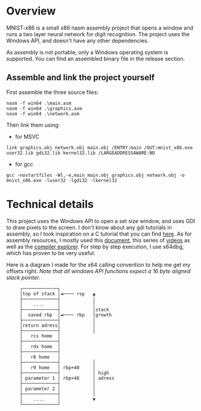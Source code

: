 # Overview
MNIST-x86 is a small x86 nasm assembly project that opens a window and runs a two layer neural network for digit recognition.
The project uses the Windows API, and doesn't have any other dependencies.

As assembly is not portable, only a Windows operating system is supported. You can find an assembled binary file in the release section.

## Assemble and link the project yourself
First assemble the three source files:
```
nasm -f win64 .\main.asm    
nasm -f win64 .\graphics.asm
nasm -f win64 .\network.asm
```
Then link them using:

- for MSVC
```
link graphics.obj network.obj main.obj /ENTRY:main /OUT:mnist_x86.exe user32.lib gdi32.lib kernel32.lib /LARGEADDRESSAWARE:NO
```
- for gcc
```
gcc -nostartfiles -Wl,-e,main main.obj graphics.obj network.obj -o mnist_x86.exe -luser32 -lgdi32 -lkernel32
```

# Technical details
This project uses the Windows API to open a set size window, and uses GDI to draw pixels to the screen. I don't know about any gdi tutorials in assembly, so I took inspiration on a C tutorial that you can find [here](https://croakingkero.com/tutorials/drawing_pixels_win32_gdi/). As for assembly resources, I mostly used this [document](https://www.cs.virginia.edu/~evans/cs216/guides/x86.html), this series of [videos](https://youtube.com/playlist?list=PLmxT2pVYo5LB5EzTPZGfFN0c2GDiSXgQe&si=ztnpkqfNEtrZ3LC5) as well as the [compiler explorer](https://godbolt.org/).
For step by step execution, I use x64dbg, which has proven to be very useful.


Here is a diagram I made for the x64 calling convention to help me get my offsets right. _Note that all windows API functions expect a 16 byte aligned stack pointer._

```
     ┌─────────────┐                    
     │top of stack │◄──── rsp   ▲       
     ├─────────────┤            │       
     │    ....     │            │       
     ├─────────────┤            │stack  
     │  saved rbp  │◄──── rbp   │growth 
     ├─────────────┤            │       
     │return adress│            │       
     ├─────────────┤            │       
     │   rcx home  │                    
     ├─────────────┤                    
     │   rdx home  │                    
     ├─────────────┤                    
     │   r8 home   │                    
     ├─────────────┤            │       
     │   r9 home   │ rbp+40     │       
     ├─────────────┤            │ high  
     │ parameter 1 │ rbp+48     │ adress
     ├─────────────┤            │       
     │ parameter 2 │            │       
     ├─────────────┤            │       
     │    ....     │            ▼       
     └─────────────┘                    
```
